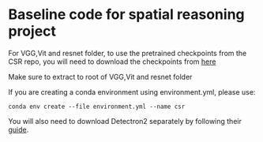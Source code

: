 # Baseline code for spatial reasoning project
For VGG,Vit and resnet folder, to use the pretrained checkpoints from the CSR repo, you will need to download the checkpoints from 
[here](https://prior-model-weights.s3.us-east-2.amazonaws.com/embodied-ai/csr/checkpoints.tar.gz)

Make sure to extract to root of VGG,Vit and resnet folder  

  

If you are creating a conda environment using environment.yml, please use:
```
conda env create --file environment.yml --name csr
```

You will also need to download Detectron2 separately by following their [guide](https://detectron2.readthedocs.io/en/latest/tutorials/install.html#build-detectron2-from-source).
